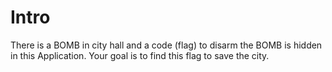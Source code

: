 # Intro

There is a BOMB in city hall and a code (flag) to disarm the BOMB is hidden in this Application. Your goal is to find this flag to save the city.


